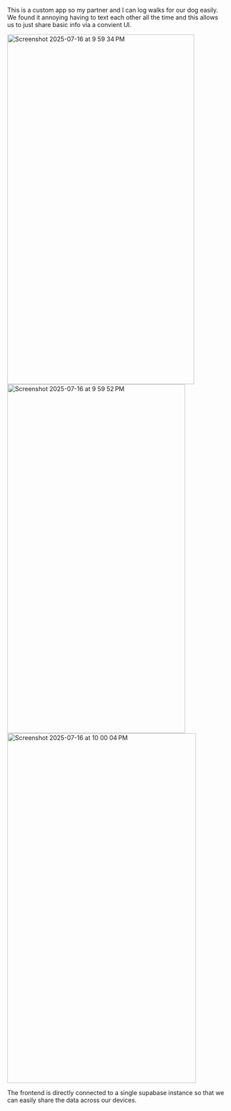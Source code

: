 This is a custom app so my partner and I can log walks for our dog easily. 
We found it annoying having to text each other all the time and this allows us to just share basic info via a convient UI. 

<img width="431" height="807" alt="Screenshot 2025-07-16 at 9 59 34 PM" src="https://github.com/user-attachments/assets/bf1a1c97-989f-4edf-8f75-5b26d4d5e370" />
<img width="410" height="805" alt="Screenshot 2025-07-16 at 9 59 52 PM" src="https://github.com/user-attachments/assets/e3e39daa-d6ae-4d6f-845f-9be4db738926" />
<img width="435" height="807" alt="Screenshot 2025-07-16 at 10 00 04 PM" src="https://github.com/user-attachments/assets/ed72bbc9-a644-4993-bf49-6e29f9ae22de" />

The frontend is directly connected to a single supabase instance so that we can easily share the data across our devices. 
